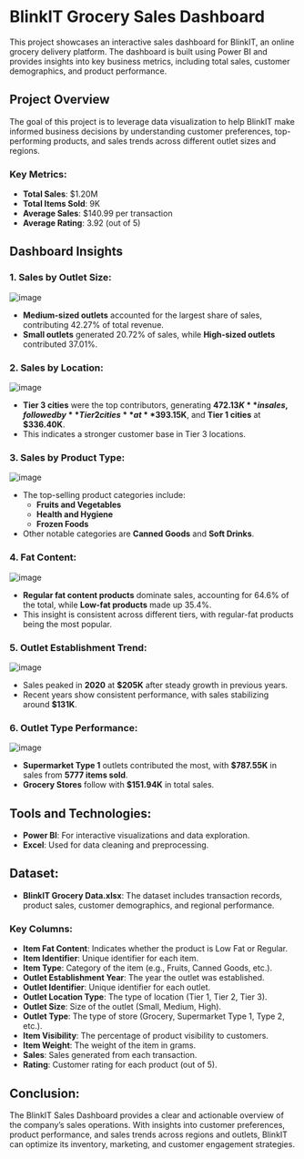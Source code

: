 # BlinkIT Grocery Sales Dashboard

This project showcases an interactive sales dashboard for BlinkIT, an online grocery delivery platform. The dashboard is built using Power BI and provides insights into key business metrics, including total sales, customer demographics, and product performance.

## Project Overview

The goal of this project is to leverage data visualization to help BlinkIT make informed business decisions by understanding customer preferences, top-performing products, and sales trends across different outlet sizes and regions.

### Key Metrics:
- **Total Sales**: $1.20M
- **Total Items Sold**: 9K
- **Average Sales**: $140.99 per transaction
- **Average Rating**: 3.92 (out of 5)

## Dashboard Insights

### 1. Sales by Outlet Size:
![image](https://github.com/user-attachments/assets/91e81b7b-fb54-42a3-8eda-23358b72fba1)

- **Medium-sized outlets** accounted for the largest share of sales, contributing 42.27% of total revenue.
- **Small outlets** generated 20.72% of sales, while **High-sized outlets** contributed 37.01%.

### 2. Sales by Location:
![image](https://github.com/user-attachments/assets/f6c939e7-45ca-4565-b1b5-8654b58cb260)
- **Tier 3 cities** were the top contributors, generating **$472.13K** in sales, followed by **Tier 2 cities** at **$393.15K**, and **Tier 1 cities** at **$336.40K**.
- This indicates a stronger customer base in Tier 3 locations.

### 3. Sales by Product Type:
![image](https://github.com/user-attachments/assets/0f7685af-d643-4f33-995e-d7bf414ab796)

- The top-selling product categories include:
  - **Fruits and Vegetables**
  - **Health and Hygiene**
  - **Frozen Foods**
- Other notable categories are **Canned Goods** and **Soft Drinks**.

### 4. Fat Content:
![image](https://github.com/user-attachments/assets/2ac7aa26-e7be-4300-94dc-ce353dc5b644)

- **Regular fat content products** dominate sales, accounting for 64.6% of the total, while **Low-fat products** made up 35.4%.
- This insight is consistent across different tiers, with regular-fat products being the most popular.

### 5. Outlet Establishment Trend:
![image](https://github.com/user-attachments/assets/ddb46548-080a-4dc8-b830-0b8cc69fcdea)

- Sales peaked in **2020** at **$205K** after steady growth in previous years.
- Recent years show consistent performance, with sales stabilizing around **$131K**.

### 6. Outlet Type Performance:
![image](https://github.com/user-attachments/assets/56ce95db-049e-4bbf-8462-f7531bfba169)

- **Supermarket Type 1** outlets contributed the most, with **$787.55K** in sales from **5777 items sold**.
- **Grocery Stores** follow with **$151.94K** in total sales.

## Tools and Technologies:
- **Power BI**: For interactive visualizations and data exploration.
- **Excel**: Used for data cleaning and preprocessing.

## Dataset:
- **BlinkIT Grocery Data.xlsx**: The dataset includes transaction records, product sales, customer demographics, and regional performance.

### Key Columns:
- **Item Fat Content**: Indicates whether the product is Low Fat or Regular.
- **Item Identifier**: Unique identifier for each item.
- **Item Type**: Category of the item (e.g., Fruits, Canned Goods, etc.).
- **Outlet Establishment Year**: The year the outlet was established.
- **Outlet Identifier**: Unique identifier for each outlet.
- **Outlet Location Type**: The type of location (Tier 1, Tier 2, Tier 3).
- **Outlet Size**: Size of the outlet (Small, Medium, High).
- **Outlet Type**: The type of store (Grocery, Supermarket Type 1, Type 2, etc.).
- **Item Visibility**: The percentage of product visibility to customers.
- **Item Weight**: The weight of the item in grams.
- **Sales**: Sales generated from each transaction.
- **Rating**: Customer rating for each product (out of 5).

## Conclusion:
The BlinkIT Sales Dashboard provides a clear and actionable overview of the company’s sales operations. With insights into customer preferences, product performance, and sales trends across regions and outlets, BlinkIT can optimize its inventory, marketing, and customer engagement strategies.


